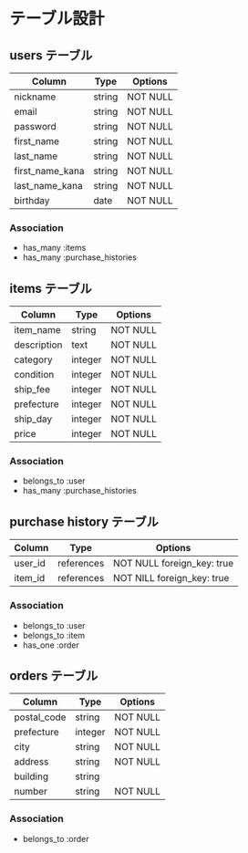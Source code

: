 # テーブル設計

## users テーブル

| Column        | Type   | Options  |
|---------------|--------|----------|
| nickname      | string | NOT NULL |
| email         | string | NOT NULL |
| password      | string | NOT NULL |
| first_name    | string | NOT NULL |
| last_name     | string | NOT NULL |
| first_name_kana      | string | NOT NULL |
| last_name_kana       | string | NOT NULL |
| birthday      | date   | NOT NULL |

### Association

 - has_many :items
 - has_many :purchase_histories

## items テーブル

| Column        | Type       | Options  |
|---------------|------------|----------|
| item_name     | string     | NOT NULL |
| description   | text       | NOT NULL |
| category      | integer    | NOT NULL |
| condition     | integer    | NOT NULL |
| ship_fee      | integer    | NOT NULL |
| prefecture    | integer    | NOT NULL |
| ship_day      | integer    | NOT NULL |
| price         | integer    | NOT NULL |

### Association

 - belongs_to :user
 - has_many :purchase_histories

## purchase history テーブル

| Column        | Type       | Options  |
|---------------|------------|----------|
| user_id       | references | NOT NULL foreign_key: true |
| item_id       | references | NOT NILL foreign_key: true |

### Association

 - belongs_to :user
 - belongs_to :item
 - has_one :order

## orders テーブル

| Column        | Type       | Options  |
|---------------|------------|----------|
| postal_code   | string     | NOT NULL |
| prefecture    | integer    | NOT NULL |
| city          | string     | NOT NULL |
| address       | string     | NOT NULL |
| building      | string     |          |
| number        | string     | NOT NULL |

### Association

 - belongs_to :order
 